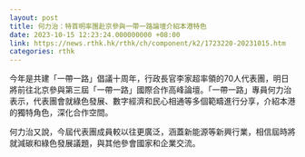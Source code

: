 ```yaml
---
layout: post
title: 何力治：特首明率團赴京參與一帶一路論壇介紹本港特色
date: 2023-10-15 12:23:24.000000000 +08:00
link: https://news.rthk.hk/rthk/ch/component/k2/1723220-20231015.htm
categories: rthk
---
```


今年是共建「一帶一路」倡議十周年，行政長官李家超率領的70人代表團，明日將前往北京參與第三屆「一帶一路」國際合作高峰論壇。「一帶一路」專員何力治表示，代表團會就綠色發展、數字經濟和民心相通等多個範疇進行分享，介紹本港的獨特角色，深化合作空間。

何力治又說，今屆代表團成員較以往更廣泛，涵蓋新能源等新興行業，相信屆時將就減碳和綠色發展議題，與其他參會國家和企業交流。
